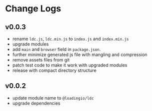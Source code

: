 # Change Logs

## v0.0.3

 - rename `ldc.js`, `ldc.min.js` to `index.js` and `index.min.js`
 - upgrade modules
 - add `main` and `browser` field in `package.json`.
 - further minimize generated js file with mangling and compression
 - remove assets files from git
 - patch test code to make it work with upgraded modules
 - release with compact directory structure


## v0.0.2

 - update module name to `@loadingio/ldc`
 - upgrade dependencies

